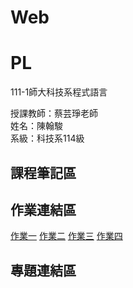 # Web
# PL
111-1師大科技系程式語言

授課教師：蔡芸琤老師  
姓名：陳翰駿  
系級：科技系114級  
## 課程筆記區  
## 作業連結區
 [作業一](https://www.youtube.com/watch?v=PAV-kqn2Bpk)
 [作業二](https://youtu.be/k2wh5nu7meQ)
 [作業三](https://youtu.be/1ii4ePkRrM0)
 [作業四](https://youtu.be/puQcCCB3QCc)
## 專題連結區
